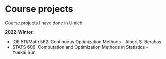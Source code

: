 # Course projects
Course projects I have done in Umich.

**2022-Winter**: 
- IOE 511/Math 562: Continuous Optimization Methods - Albert S. Berahas
- STATS 606: Computation and Optimization Methods in Statistics - Yuekai Sun
